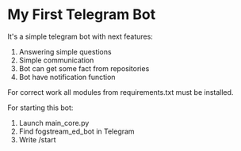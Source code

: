 # My First Telegram Bot

It's a simple telegram bot with next features:
1. Answering simple questions
2. Simple communication 
3. Bot can get some fact from repositories
4. Bot have notification function 

For correct work all modules from requirements.txt 
must be installed.

For starting this bot:
1. Launch main_core.py
2. Find fogstream_ed_bot in Telegram
3. Write /start